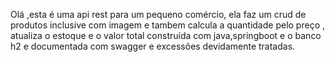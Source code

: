 Olá ,esta é uma api rest para um pequeno comércio, ela faz um crud de produtos inclusive com imagem e tambem calcula a quantidade pelo preço ,
atualiza o estoque e o valor total construída com java,springboot e o banco h2 e documentada com swagger e excessões devidamente tratadas.
